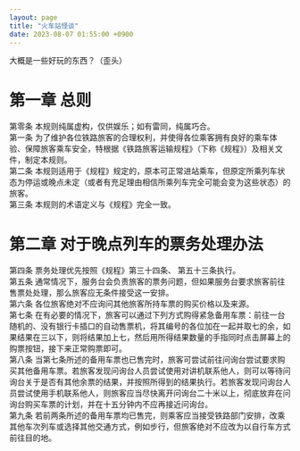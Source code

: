 ```yaml
---
layout: page
title: "火车站怪谈"
date: 2023-08-07 01:55:00 +0900
---
```


大概是一些好玩的东西？（歪头）  
<!--more-->
# 第一章 总则  
第零条 本规则纯属虚构，仅供娱乐；如有雷同，纯属巧合。  
第一条 为了维护各位铁路旅客的合理权利，并使得各位乘客拥有良好的乘车体验、保障旅客乘车安全，特根据《铁路旅客运输规程》（下称《规程》）及相关文件，制定本规则。  
第二条 本规则适用于《规程》规定的，原本可正常进站乘车，但原定所乘列车状态为停运或晚点未定（或者有充足理由相信所乘列车完全可能会变为这些状态）的旅客。  
第三条 本规则的术语定义与《规程》完全一致。
# 第二章 对于晚点列车的票务处理办法  
第四条 票务处理优先按照《规程》第三十四条、  第五十三条执行。  
第五条 通常情况下，服务台会负责旅客的票务问题，但如果服务台要求旅客前往售票处处理，那么旅客应无条件接受这一安排。  
第六条 各位旅客绝对不应询问其他旅客所持车票的购买价格以及来源。  
第七条 在有必要的情况下，旅客可以通过下列方式购得紧急备用车票：前往一台随机的、没有银行卡插口的自动售票机，将其编号的各位加在一起并取七的余，如果结果在三以下，则将结果加上七，然后用所得结果数量的手指同时点击屏幕上的购票按钮，接下来正常购票即可。  
第八条 当第七条所述的备用车票也已售完时，旅客可尝试前往问询台尝试要求购买其他备用车票。若旅客发现问询台人员尝试使用对讲机联系他人，则可以等待问询台关于是否有其他余票的结果，并按照所得到的结果执行。若旅客发现问询台人员尝试使用手机联系他人，则旅客应当尽快离开问询台二十米以上，彻底放弃在问询台购买车票的计划，并在十五分钟内不应再接近问询台。  
第九条 若前两条所述的备用车票均已售完，则乘客应当接受铁路部门安排，改乘其他车次列车或选择其他交通方式，例如步行，但旅客绝对不应改为以自行车方式前往目的地。  
